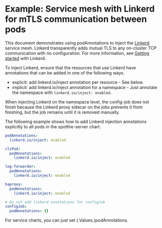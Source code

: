 # Example: Service mesh with Linkerd for mTLS communication between pods

This document demonstrates using podAnnotations to inject the [Linkerd](https://linkerd.io/) service mesh. Linkerd transparently adds mutual TLS to any on-cluster TCP communication with no configuration.
For more information, see [Getting started](https://linkerd.io/getting-started/) with Linkerd.

To inject Linkerd, ensure that the resources that use Linkerd have annotations that can be added in one of the following ways.

- explicit: add linkerd.io/inject annotation per resource - See below.
- implicit: add linkerd.io/inject annotation for a namespace - Just annotate the namespace with `linkerd.io/inject: enabled`.

When injecting Linkerd on the namespace level, the config-job does not finish because the Linkerd proxy sidecar on the jobs prevents it from finishing, but the job remains until it is removed manually.

The following example shows how to add Linkerd injection annotations explicitly to all pods in the spotfire-server chart.

```yaml
podAnnotations:
  linkerd.io/inject: enabled

cliPod:
  podAnnotations:
    linkerd.io/inject: enabled

log-forwarder:
  podAnnotations:
    linkerd.io/inject: enabled

haproxy:
  podAnnotations:
    linkerd.io/inject: enabled

# Do not add linkerd annotations for configJob
configJob:
  podAnnotations: {}
```

For service charts, you can just set (.Values.)podAnnotations.
